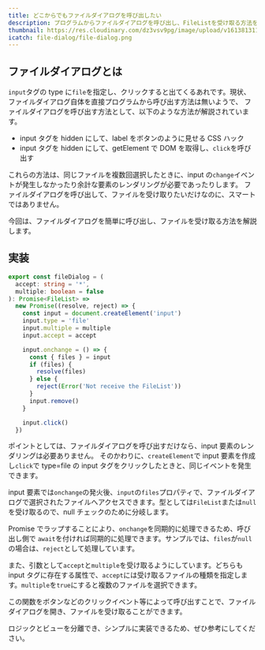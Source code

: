 ```yaml
---
title: どこからでもファイルダイアログを呼び出したい
description: プログラムからファイルダイアログを呼び出し、FileListを受け取る方法を解説する
thumbnail: https://res.cloudinary.com/dz3vsv9pg/image/upload/v1613813117/file-dialog/thumbnail.png
icatch: file-dialog/file-dialog.png
---
```


## ファイルダイアログとは

`input`タグの type に`file`を指定し、クリックすると出てくるあれです。現状、ファイルダイアログ自体を直接プログラムから呼び出す方法は無いようで、
ファイルダイアログを呼び出す方法として、以下のような方法が解説されています。

- input タグを hidden にして、label をボタンのように見せる CSS ハック
- input タグを hidden にして、getElement で DOM を取得し、`click`を呼び出す

これらの方法は、同じファイルを複数回選択したときに、input の`change`イベントが発生しなかったり余計な要素のレンダリングが必要であったりします。
ファイルダイアログを呼び出して、ファイルを受け取りたいだけなのに、スマートではありません。

今回は、ファイルダイアログを簡単に呼び出し、ファイルを受け取る方法を解説します。

## 実装

```ts
export const fileDialog = (
  accept: string = '*',
  multiple: boolean = false
): Promise<FileList> =>
  new Promise((resolve, reject) => {
    const input = document.createElement('input')
    input.type = 'file'
    input.multiple = multiple
    input.accept = accept

    input.onchange = () => {
      const { files } = input
      if (files) {
        resolve(files)
      } else {
        reject(Error('Not receive the FileList'))
      }
      input.remove()
    }

    input.click()
  })
```

ポイントとしては、ファイルダイアログを呼び出すだけなら、input 要素のレンダリングは必要ありません。
そのかわりに、`createElement`で input 要素を作成し`click`で type=file の input タグをクリックしたときと、同じイベントを発生できます。

input 要素では`onchange`の発火後、`input`の`files`プロパティで、ファイルダイアログで選択されたファイルへアクセスできます。型としては`FileList`または`null`を受け取るので、null チェックのために分岐します。

Promise でラップすることにより、`onchange`を同期的に処理できるため、呼び出し側で `await`を付ければ同期的に処理できます。サンプルでは、`files`が`null`の場合は、`reject`として処理しています。

また、引数として`accept`と`multiple`を受け取るようにしています。どちらも input タグに存在する属性で、`accept`には受け取るファイルの種類を指定します。`multiple`を`true`にすると複数のファイルを選択できます。

この関数をボタンなどのクリックイベント等によって呼び出すことで、ファイルダイアログを開き、ファイルを受け取ることができます。

ロジックとビューを分離でき、シンプルに実装できるため、ぜひ参考にしてください。
